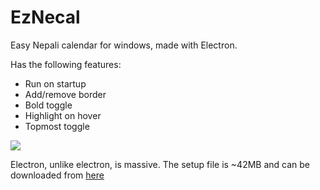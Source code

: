 # EzNecal
Easy Nepali calendar for windows, made with Electron.
<p>
Has the following features:
<ul>
<li>Run on startup</li>
<li>Add/remove border</li>
<li>Bold toggle</li>
<li>Highlight on hover</li>
<li>Topmost toggle</li>
</ul>
</p>
<img src="https://3.bp.blogspot.com/-9Jqetrld-eI/XESlhjopcJI/AAAAAAAABSI/knYKox3rfg4uR7IBI-aY3dS4C2SL6EPZgCLcBGAs/s640/Untitled.png">

Electron, unlike electron, is massive. The setup file is ~42MB and can be downloaded from <a href="https://drive.google.com/file/d/1U5unca9ZrZen14PqYlX0ZrFomrb_6OfB/view?usp=sharing">here</a>
